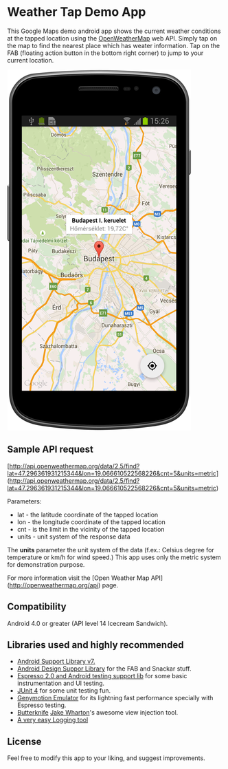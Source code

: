 Weather Tap Demo App
====================

This Google Maps demo android app shows the current weather conditions at the tapped location using the [OpenWeatherMap](http://openweathermap.org) web API.
Simply tap on the map to find the nearest place which has weater information. Tap on the FAB (floating action button in the bottom right corner) to jump to your current location.

![Screenshot](screenshot-device-2015-06-23-152827.png)


Sample API request
------------------
[http://api.openweathermap.org/data/2.5/find?lat=47.296361931215344&lon=19.066610522568226&cnt=5&units=metric]
(http://api.openweathermap.org/data/2.5/find?lat=47.296361931215344&lon=19.066610522568226&cnt=5&units=metric)

Parameters:

* lat - the latitude coordinate of the tapped location
* lon - the longitude coordinate of the tapped location
* cnt - is the limit in the vicinity of the tapped location
* units - unit system of the response data

The __units__ parameter the unit system of the data (f.ex.: Celsius degree for temperature or km/h for
wind speed.) This app uses only the metric system for demonstration purpose.

For more information visit the [Open Weather Map API]
(http://openweathermap.org/api) page.

Compatibility
-------------
Android 4.0 or greater (API level 14 Icecream Sandwich).

Libraries used and highly recommended
-------------------------------------
- [Android Support Library v7.](http://developer.android.com/tools/support-library/index.html)
- [Android Design Suppor Library](http://android-developers.blogspot.hu/2015/05/android-design-support-library.html) for the FAB and Snackar stuff.
- [Espresso 2.0 and Android testing support lib](https://developer.android.com/training/testing/ui-testing/espresso-testing.html) for some basic instrumentation and UI testing.
- [JUnit 4](http://www.junit.org) for some unit testing fun.
- [Genymotion Emulator](https://www.genymotion.com) for its lightning fast performance specially with Espresso testing.
- [Butterknife](http://jakewharton.github.io/butterknife/) [Jake Wharton](https://github.com/JakeWharton)'s awesome view injection tool.
- [A very easy Logging tool](https://github.com/zserge/log)

License
-------
Feel free to modify this app to your liking, and suggest improvements.
